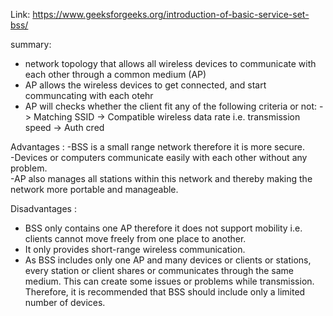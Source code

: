 Link: https://www.geeksforgeeks.org/introduction-of-basic-service-set-bss/

summary:
- network topology that allows all wireless devices to communicate with each other through a common medium (AP)
- AP allows the wireless devices to get connected, and start communcating with each otehr
- AP will checks whether the client fit any of the following criteria or not:
-> Matching SSID
-> Compatible wireless data rate i.e. transmission speed
-> Auth cred

Advantages : 
-BSS is a small range network therefore it is more secure.  
-Devices or computers communicate easily with each other without any problem.  
-AP also manages all stations within this network and thereby making the network more portable and manageable. 

Disadvantages : 
- BSS only contains one AP therefore it does not support mobility i.e. clients cannot move freely from one place to another. 
- It only provides short-range wireless communication. 
-  As BSS includes only one AP and many devices or clients or stations, every station or client shares or communicates through the same medium. This can create some issues or problems while transmission. Therefore, it is recommended that BSS should include only a limited number of devices. 
